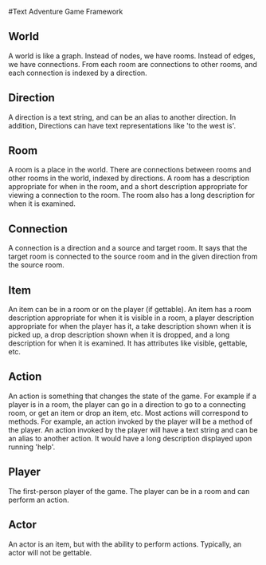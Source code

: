 #Text Adventure Game Framework


## World
A world is like a graph.  Instead of nodes, we have rooms.  Instead of 
edges, we have connections.  From each room are connections to other 
rooms, and each connection is indexed by a direction.
 
## Direction
A direction is a text string, and can be an alias to another direction. 
In addition,  Directions can have text representations like 'to the 
west is'.
 
## Room
 A room is a place in the world.  There are connections between rooms
 and other rooms in the world, indexed by directions.  A room has a 
 description appropriate for when in the room, and a short description
 appropriate for viewing a connection to the room.  The room also has
 a long description for when it is examined.
 
## Connection
A connection is a direction and a source and target room.  It says that 
the target room is connected to the source room and in the given 
direction from the source room.

## Item
An item can be in a room or on the player (if gettable).  An item has
a room description appropriate for when it is visible in a room, a 
player description appropriate for when the player has it, a take 
description shown when it is picked up, a drop description shown when
it is dropped, and a long description for when it is examined.  It
has attributes like visible, gettable, etc.

## Action
An action is something that changes the state of the game.  For example
if a player is in a room, the player can go in a direction to go to a
connecting room, or get an item or drop an item, etc.  Most actions
will correspond to methods.  For example, an action invoked by the
player will be a method of the player.  An action invoked by the player
will have a text string and can be an alias to another action.  It would
have a long description displayed upon running 'help'.

## Player
The first-person player of the game.  The player can be in a room and
can perform an action.

## Actor
An actor is an item, but with the ability to perform actions. 
Typically, an actor will not be gettable.



   